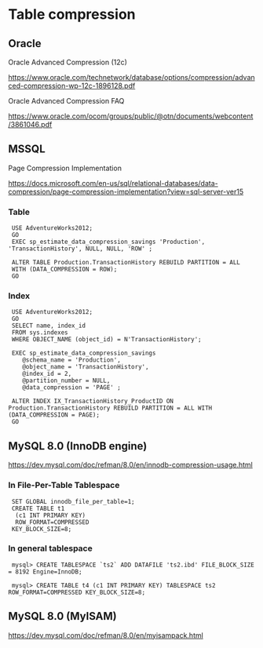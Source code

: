 # Table compression

## Oracle

Oracle Advanced Compression (12c)

https://www.oracle.com/technetwork/database/options/compression/advanced-compression-wp-12c-1896128.pdf

Oracle Advanced Compression FAQ

https://www.oracle.com/ocom/groups/public/@otn/documents/webcontent/3861046.pdf

## MSSQL

Page Compression Implementation 

https://docs.microsoft.com/en-us/sql/relational-databases/data-compression/page-compression-implementation?view=sql-server-ver15

### Table

```
 USE AdventureWorks2012;  
 GO  
 EXEC sp_estimate_data_compression_savings 'Production', 'TransactionHistory', NULL, NULL, 'ROW' ;  

 ALTER TABLE Production.TransactionHistory REBUILD PARTITION = ALL  
 WITH (DATA_COMPRESSION = ROW);   
 GO  
```

### Index

```
 USE AdventureWorks2012;   
 GO  
 SELECT name, index_id  
 FROM sys.indexes  
 WHERE OBJECT_NAME (object_id) = N'TransactionHistory';  

 EXEC sp_estimate_data_compression_savings   
    @schema_name = 'Production',   
    @object_name = 'TransactionHistory',  
    @index_id = 2,   
    @partition_number = NULL,   
    @data_compression = 'PAGE' ;   

 ALTER INDEX IX_TransactionHistory_ProductID ON Production.TransactionHistory REBUILD PARTITION = ALL WITH (DATA_COMPRESSION = PAGE);  
 GO  
```

## MySQL 8.0 (InnoDB engine)

https://dev.mysql.com/doc/refman/8.0/en/innodb-compression-usage.html

### In File-Per-Table Tablespace

```
 SET GLOBAL innodb_file_per_table=1;
 CREATE TABLE t1
  (c1 INT PRIMARY KEY)
  ROW_FORMAT=COMPRESSED
 KEY_BLOCK_SIZE=8;
```

### In general tablespace

```
 mysql> CREATE TABLESPACE `ts2` ADD DATAFILE 'ts2.ibd' FILE_BLOCK_SIZE = 8192 Engine=InnoDB;

 mysql> CREATE TABLE t4 (c1 INT PRIMARY KEY) TABLESPACE ts2 ROW_FORMAT=COMPRESSED KEY_BLOCK_SIZE=8;
```

## MySQL 8.0 (MyISAM)

https://dev.mysql.com/doc/refman/8.0/en/myisampack.html

